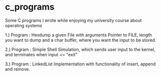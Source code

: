 # c_programs
Some C programs I wrote while enjoying my university course about operating systems

1.) Program : Hexdump a given File with arguments Pointer to FILE, length you want to dump and a                  char buffer, where you want the input to be stored.

2.) Program : Simple Shell Simulation, which sends user input to the kernel, and terminates when
              input == "exit"

3.) Program : LinkedList Implementation with functionality of insert, append and remove. 